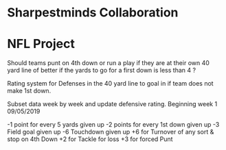 # Sharpestminds Collaboration 
# NFL Project

Should teams punt on 4th down or run a play if they are at their own 40 yard line of better if the yards to go for a first down is less than 4 ?

Rating system for Defenses in the 40 yard line to goal in if team does not make 1st down. 

Subset data week by week and update defensive rating. Beginning week 1 09/05/2019

-1 point for every 5 yards given up 
-2 points for every 1st down given up
-3 Field goal given up
-6 Touchdown given up
+6 for Turnover of any sort & stop on 4th Down
+2 for Tackle for loss
+3 for forced Punt


